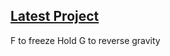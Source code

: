 ## [Latest Project](https://kahnjasper.github.io/nineteen/index.html)
F to freeze
Hold G to reverse gravity

